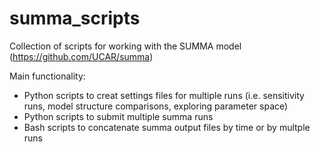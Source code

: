 # summa_scripts
Collection of scripts for working with the SUMMA model (https://github.com/UCAR/summa)

Main functionality:
- Python scripts to creat settings files for multiple runs (i.e. sensitivity runs, model structure comparisons, exploring parameter space)
- Python scripts to submit multiple summa runs
- Bash   scripts to concatenate summa output files by time or by multple runs
